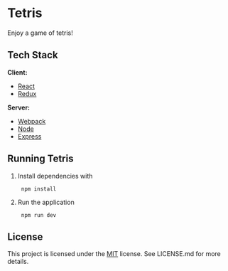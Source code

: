 # Tetris
Enjoy a game of tetris!

## Tech Stack

**Client:**
* [React](https://reactjs.org/)
* [Redux](https://redux.js.org)

**Server:** 
* [Webpack](https://webpack.js.org/)
* [Node](https://nodejs.org/en/)
* [Express](https://expressjs.com/)

## Running Tetris

1. Install dependencies with 
             
        npm install
                

2. Run the application

        npm run dev

## License

This project is licensed under the [MIT](https://choosealicense.com/licenses/mit/) license. See LICENSE.md for more details.
